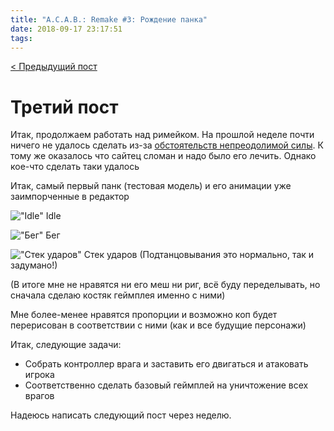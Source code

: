 ```yaml
---
title: "A.C.A.B.: Remake #3: Рождение панка"
date: 2018-09-17 23:17:51
tags:
---
```


[< Предыдущий пост](/acab-remake-2)

# Третий пост
Итак, продолжаем работать над римейком. На прошлой неделе почти ничего не удалось сделать из-за [обстоятельств непреодолимой силы](https://www.playstation.com/en-us/games/marvels-spider-man-ps4/). К тому же оказалось что сайтец сломан и надо было его лечить. Однако кое-что сделать таки удалось

Итак, самый первый панк (тестовая модель) и его анимации уже заимпорченные в редактор

!["Idle"](1.gif)
Idle

!["Бег"](2.gif)
Бег

!["Стек ударов"](3.gif)
Стек ударов
(Подтанцовывания это нормально, так и задумано!)

(В итоге мне не нравятся ни его меш ни риг, всё буду переделывать, но сначала сделаю костяк геймплея именно с ними)

Мне более-менее нравятся пропорции и возможно коп будет перерисован в соответствии с ними (как и все будущие персонажи)

Итак, следующие задачи:
* Собрать контроллер врага и заставить его двигаться и атаковать игрока
* Соответственно сделать базовый геймплей на уничтожение всех врагов

Надеюсь написать следующий пост через неделю.
